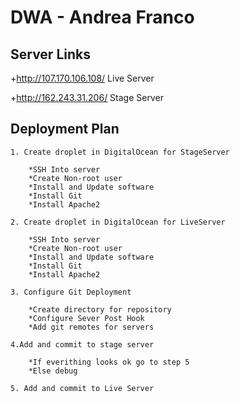 # DWA - Andrea Franco
## Server Links

+http://107.170.106.108/  Live Server

+http://162.243.31.206/  Stage Server

## Deployment Plan

	1. Create droplet in DigitalOcean for StageServer

		*SSH Into server
		*Create Non-root user
		*Install and Update software
		*Install Git
		*Install Apache2

	2. Create droplet in DigitalOcean for LiveServer

		*SSH Into server
		*Create Non-root user
		*Install and Update software
		*Install Git
		*Install Apache2

	3. Configure Git Deployment

		*Create directory for repository
		*Configure Sever Post Hook
		*Add git remotes for servers 

	4.Add and commit to stage server 

		*If everithing looks ok go to step 5
		*Else debug 

	5. Add and commit to Live Server